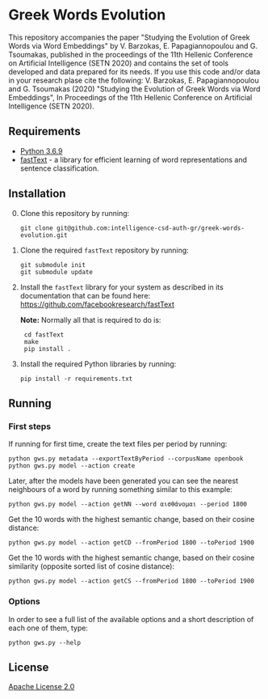 # Greek Words Evolution

This repository accompanies the paper "Studying the Evolution of Greek Words via Word Embeddings" by V. Barzokas, E. Papagiannopoulou and G. Tsoumakas, published in the proceedings of the 11th Hellenic Conference on Artificial Intelligence (SETN 2020) and contains the set of tools developed and data prepared for its needs. If you use this code and/or data in your research plase cite the following: V. Barzokas, E. Papagiannopoulou and G. Tsoumakas (2020) "Studying the Evolution of Greek Words via Word Embeddings", In Proceedings of the 11th Hellenic Conference on Artificial Intelligence (SETN 2020).


## Requirements
* [Python 3.6.9](https://www.python.org/downloads/release/python-369/)
* [fastText](https://fasttext.cc/) - a library for efficient learning of word representations and sentence classification.

## Installation
0. Clone this repository by running:

    ```
    git clone git@github.com:intelligence-csd-auth-gr/greek-words-evolution.git
    ```
   
0. Clone the required `fastText` repository by running:

    ```
    git submodule init
    git submodule update
    ```
   
0. Install the `fastText` library for your system as described in its documentation that can be found here: https://github.com/facebookresearch/fastText

    **Note:** Normally all that is required to do is:
    
        cd fastText
        make
        pip install .
            
0. Install the required Python libraries by running:

    ```
    pip install -r requirements.txt
    ```

## Running
### First steps
If running for first time, create the text files per period by running:
    
    python gws.py metadata --exportTextByPeriod --corpusName openbook
    python gws.py model --action create

Later, after the models have been generated you can see the nearest neighbours of a word by running something similar to this example:
    
    python gws.py model --action getNN --word αισθάνομαι --period 1800

Get the 10 words with the highest semantic change, based on their cosine distance:
        
    python gws.py model --action getCD --fromPeriod 1800 --toPeriod 1900
                
Get the 10 words with the highest semantic change, based on their cosine similarity (opposite sorted list of cosine distance):
        
    python gws.py model --action getCS --fromPeriod 1800 --toPeriod 1900

### Options 
In order to see a full list of the available options and a short description of each one of them, type:

    python gws.py --help

## License

[Apache License 2.0](LICENSE)
